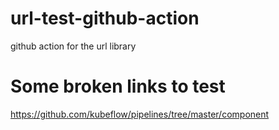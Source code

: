 # url-test-github-action
github action for the url library


# Some broken links to test

https://github.com/kubeflow/pipelines/tree/master/component
